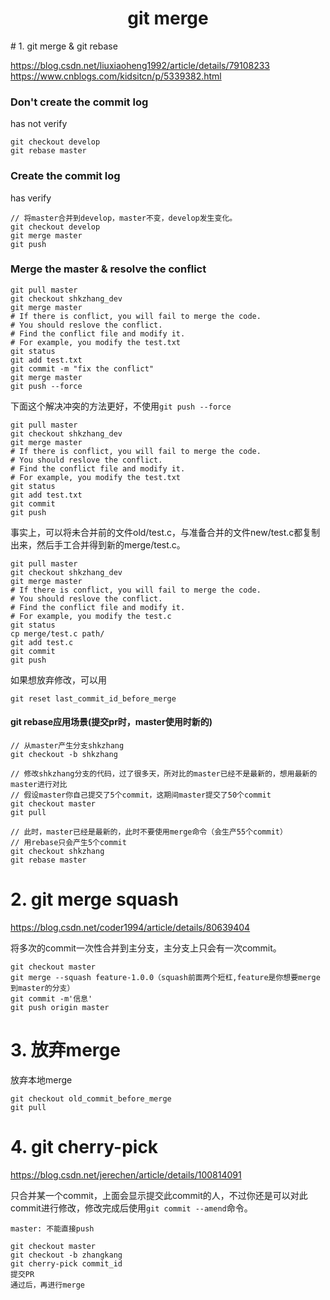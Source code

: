 <h1 align="center">git merge</h1>
#  1. git merge & git rebase

https://blog.csdn.net/liuxiaoheng1992/article/details/79108233
https://www.cnblogs.com/kidsitcn/p/5339382.html

### Don't create the commit log

has not verify

```shell
git checkout develop
git rebase master
```

### Create the commit log

has verify

```shell
// 将master合并到develop，master不变，develop发生变化。
git checkout develop
git merge master
git push
```

### Merge the master & resolve the conflict

```shell
git pull master
git checkout shkzhang_dev
git merge master
# If there is conflict, you will fail to merge the code.
# You should reslove the conflict.
# Find the conflict file and modify it.
# For example, you modify the test.txt
git status
git add test.txt
git commit -m "fix the conflict"
git merge master
git push --force
```



下面这个解决冲突的方法更好，不使用`git push --force`



```shell
git pull master
git checkout shkzhang_dev
git merge master
# If there is conflict, you will fail to merge the code.
# You should reslove the conflict.
# Find the conflict file and modify it.
# For example, you modify the test.txt
git status
git add test.txt
git commit 
git push
```



事实上，可以将未合并前的文件old/test.c，与准备合并的文件new/test.c都复制出来，然后手工合并得到新的merge/test.c。

```shell
git pull master
git checkout shkzhang_dev
git merge master
# If there is conflict, you will fail to merge the code.
# You should reslove the conflict.
# Find the conflict file and modify it.
# For example, you modify the test.c
git status
cp merge/test.c path/
git add test.c
git commit 
git push
```





如果想放弃修改，可以用

```shell
git reset last_commit_id_before_merge
```



#### git rebase应用场景(提交pr时，master使用时新的)

```shell
// 从master产生分支shkzhang
git checkout -b shkzhang

// 修改shkzhang分支的代码，过了很多天，所对比的master已经不是最新的，想用最新的master进行对比
// 假设master你自己提交了5个commit，这期间master提交了50个commit
git checkout master
git pull

// 此时，master已经是最新的，此时不要使用merge命令（会生产55个commit）
// 用rebase只会产生5个commit
git checkout shkzhang
git rebase master
```





# 2. git merge squash

https://blog.csdn.net/coder1994/article/details/80639404

将多次的commit一次性合并到主分支，主分支上只会有一次commit。

```shell
git checkout master
git merge --squash feature-1.0.0（squash前面两个短杠,feature是你想要merge到master的分支）
git commit -m'信息'
git push origin master

```



# 3. 放弃merge

放弃本地merge

```shell
git checkout old_commit_before_merge
git pull
```





# 4. git cherry-pick

https://blog.csdn.net/jerechen/article/details/100814091

只合并某一个commit，上面会显示提交此commit的人，不过你还是可以对此commit进行修改，修改完成后使用`git commit --amend`命令。

```shell
master: 不能直接push

git checkout master
git checkout -b zhangkang
git cherry-pick commit_id
提交PR
通过后，再进行merge
```

